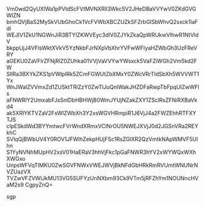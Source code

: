 Vm0wd2QyUXlWa1pPVldScFVtMVNXRll3Wkc5V2JHeDBaVVYwV0ZKdGVGWlZN
bmhQVjBaS2MySkVUbGhoCk1VcFVWbXBCZUZkSFZrbGlSbWhvQ2sxck1IaFdi
WEJIV1ZkU1NGWnJiR3BTYlZKWVEyc3dlV0ZJYkZkaQpWRUkwVlhwR1NtVldV
bkppUjJ4VFlsWktXVkV5YzNkbFJrNXpVbXhrYVFwWFIyaHZWbGh3UzFReVRY
aGEKU0ZaVFlrZFNjRlZ0ZUhka01VVjVaVVYwYWsxck5VaFZiWGh2Vm5kd2FW
SllRa3BXYkZKS1pVWlplRk5ZCmFGWUtZbXMxY0ZWcVRrTldSbXh5WVVWT1Yx
WnJWalZVVmxZd1ZUSktTRlZzY0ZwTlJuQnlWakJHZDFaRwpTbFpqUlZwWFls
aFNWRlY2UmxabFJsSnlDbHBHWjB0WmJYUjNZakZXY1ZSclRsZFNiRXBaVkd4
ak5XRlYKTVZaV2FsWlZWbXh3Y2xsWGVHRmpiR1J6VjJ4a2FWZEhhRTFXYTJS
clpESkdWd3BYYmtwcFVrWndXRmxVClNrOU5NWEJXVjJ0d2JGSnVRa2REYkhC
SVlqQjBWbUV4Y0ROV1JFWlhZekpHUjFSc1RsZGlXR2QzVmtkNApWMVF5Ulhn
S1YyNVNhMUpHV2xsV01HaERaV3hhVjFkc1pGaFNWR3hYV2xWYWQxWXhXWGxo
UnpsWFVqTlMKU0ZwSGVFNWxVWEJWVjBkNFdGbHRkRmRVUmtWNUNrNVZUazVX
TVZwVFZVWlJkMU13VG5SUFYzUnNXbm93Ck9VTm5jRFZhYm1NOUNncHVaM2s9
CgpyZnQ=

sgp